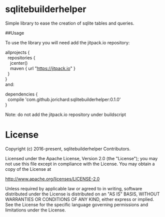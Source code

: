 # sqlitebuilderhelper
Simple library to ease the creation of sqlite tables and queries.

##Usage

To use the library you will need add the jitpack.io repository:

allprojects {  
&nbsp;&nbsp;repositories {  
    &nbsp;&nbsp;&nbsp;&nbsp;jcenter()  
&nbsp;&nbsp;&nbsp;&nbsp;maven { url "https://jitpack.io" }  
&nbsp;&nbsp;}  
}   
and:  
  
dependencies {  
&nbsp;&nbsp;compile 'com.github.jorichard:sqlitebuilderhelper:0.1.0'  
}
  
Note: do not add the jitpack.io repository under buildscript  

# License
Copyright (c) 2016-present, sqlitebuilderhelper Contributors.

Licensed under the Apache License, Version 2.0 (the "License");
you may not use this file except in compliance with the License.
You may obtain a copy of the License at

http://www.apache.org/licenses/LICENSE-2.0

Unless required by applicable law or agreed to in writing, software
distributed under the License is distributed on an "AS IS" BASIS,
WITHOUT WARRANTIES OR CONDITIONS OF ANY KIND, either express or implied.
See the License for the specific language governing permissions and
limitations under the License.
